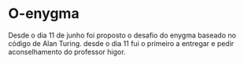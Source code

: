 # O-enygma
Desde o dia 11 de junho foi proposto o desafio do enygma baseado no código de Alan Turing. desde o dia 11 fui o primeiro a entregar e pedir aconselhamento do professor higor.
